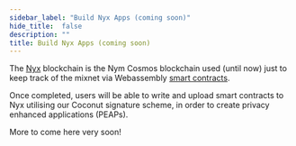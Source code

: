 ```yaml
---
sidebar_label: "Build Nyx Apps (coming soon)"
hide_title:  false
description: ""
title: Build Nyx Apps (coming soon)
---
```


The [Nyx](https://blog.nymtech.net/nym-now-supports-smart-contracts-2186da46bc7f) blockchain is the Nym Cosmos blockchain used (until now) just to keep track of the mixnet via Webassembly [smart contracts](https://github.com/nymtech/nym/tree/develop/contracts).

Once completed, users will be able to write and upload smart contracts to Nyx utilising our Coconut signature scheme, in order to create privacy enhanced applications (PEAPs). 

More to come here very soon!

